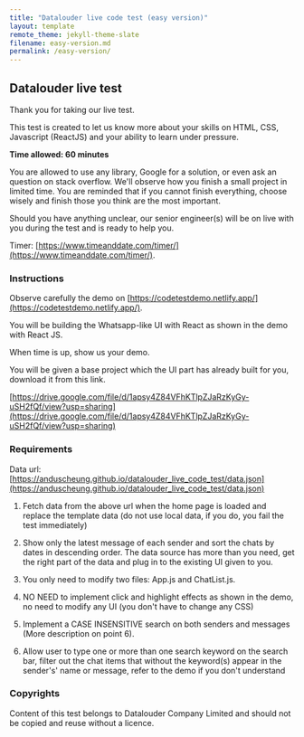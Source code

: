 ```yaml
---
title: "Datalouder live code test (easy version)"
layout: template
remote_theme: jekyll-theme-slate
filename: easy-version.md
permalink: /easy-version/
---
```


## Datalouder live test

Thank you for taking our live test.

This test is created to let us know more about your skills on HTML, CSS, Javascript (ReactJS) and your ability to learn under pressure.

**Time allowed: 60 minutes**

You are allowed to use any library, Google for a solution, or even ask an question on stack overflow. We'll observe how you finish a small project in limited time. You are reminded that if you cannot finish everything, choose wisely and finish those you think are the most important.

Should you have anything unclear, our senior engineer(s) will be on live with you during the test and is ready to help you.

Timer: [https://www.timeanddate.com/timer/](https://www.timeanddate.com/timer/).

### Instructions

Observe carefully the demo on [https://codetestdemo.netlify.app/](https://codetestdemo.netlify.app/).

You will be building the Whatsapp-like UI with React as shown in the demo with React JS.

When time is up, show us your demo.

You will be given a base project which the UI part has already built for you, download it from this link.

[https://drive.google.com/file/d/1apsy4Z84VFhKTlpZJaRzKyGy-uSH2fQf/view?usp=sharing](https://drive.google.com/file/d/1apsy4Z84VFhKTlpZJaRzKyGy-uSH2fQf/view?usp=sharing)

### Requirements

Data url: [https://anduscheung.github.io/datalouder_live_code_test/data.json](https://anduscheung.github.io/datalouder_live_code_test/data.json)

1. Fetch data from the above url when the home page is loaded and replace the template data (do not use local data, if you do, you fail the test immediately)

2. Show only the latest message of each sender and sort the chats by dates in descending order. The data source has more than you need, get the right part of the data and plug in to the existing UI given to you.

3. You only need to modify two files: App.js and ChatList.js.

4. NO NEED to implement click and highlight effects as shown in the demo, no need to modify any UI (you don't have to change any CSS)

5. Implement a CASE INSENSITIVE search on both senders and messages (More description on point 6).

6. Allow user to type one or more than one search keyword on the search bar, filter out the chat items that without the keyword(s) appear in the sender's' name or message, refer to the demo if you don't understand

### Copyrights

Content of this test belongs to Datalouder Company Limited and should not be copied and reuse without a licence.

